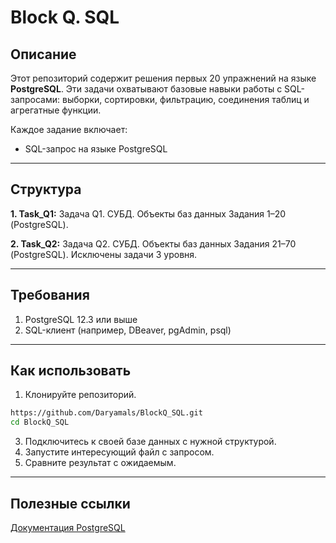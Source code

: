 # Block Q. SQL

## Описание
Этот репозиторий содержит решения первых 20 упражнений на языке **PostgreSQL**. Эти задачи охватывают базовые навыки работы с SQL-запросами: выборки, сортировки, фильтрацию, соединения таблиц и агрегатные функции.

Каждое задание включает:
- SQL-запрос на языке PostgreSQL

---

## Структура
**1. Task_Q1:**
Задача Q1. СУБД. Объекты баз данных
Задания 1–20 (PostgreSQL).

**2. Task_Q2:**
Задача Q2. СУБД. Объекты баз данных
Задания 21–70 (PostgreSQL). Исключены задачи 3 уровня.

---

## Требования
1. PostgreSQL 12.3 или выше
2. SQL-клиент (например, DBeaver, pgAdmin, psql)

---

## Как использовать
1. Клонируйте репозиторий.
```sh
https://github.com/Daryamals/BlockQ_SQL.git
cd BlockQ_SQL
```
3. Подключитесь к своей базе данных с нужной структурой.
4. Запустите интересующий файл с запросом.
5. Сравните результат с ожидаемым.

---

## Полезные ссылки
[Документация PostgreSQL](https://www.postgresql.org/docs/)
